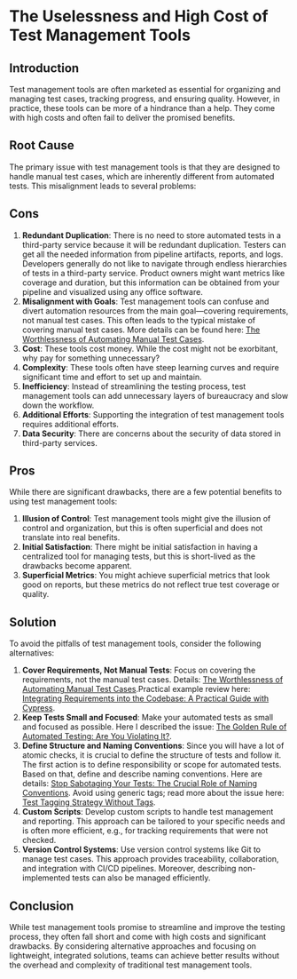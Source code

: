 # The Uselessness and High Cost of Test Management Tools

## Introduction

Test management tools are often marketed as essential for organizing and managing test cases, tracking progress, and
ensuring quality. However, in practice, these tools can be more of a hindrance than a help. They come with high costs
and often fail to deliver the promised benefits.

## Root Cause

The primary issue with test management tools is that they are designed to handle manual test cases, which are inherently
different from automated tests. This misalignment leads to several problems:

## Cons

1. **Redundant Duplication**: There is no need to store automated tests in a third-party service because it will be
   redundant duplication. Testers can get all the needed information from pipeline artifacts, reports, and logs.
   Developers generally do not like to navigate through endless hierarchies of tests in a third-party service. Product
   owners might want metrics like coverage and duration, but this information can be obtained from your pipeline and
   visualized using any office software.
2. **Misalignment with Goals**: Test management tools can confuse and divert automation resources from the main
   goal—covering requirements, not manual test cases. This often leads to the typical mistake of covering manual test
   cases. More details can be found
   here: [The Worthlessness of Automating Manual Test Cases](cover-requirements-not-tests.md).
3. **Cost**: These tools cost money. While the cost might not be exorbitant, why pay for something unnecessary?
4. **Complexity**: These tools often have steep learning curves and require significant time and effort to set up and
   maintain.
5. **Inefficiency**: Instead of streamlining the testing process, test management tools can add unnecessary layers of
   bureaucracy and slow down the workflow.
6. **Additional Efforts**: Supporting the integration of test management tools requires additional efforts.
7. **Data Security**: There are concerns about the security of data stored in third-party services.

## Pros

While there are significant drawbacks, there are a few potential benefits to using test management tools:

1. **Illusion of Control**: Test management tools might give the illusion of control and organization, but this is often
   superficial and does not translate into real benefits.
2. **Initial Satisfaction**: There might be initial satisfaction in having a centralized tool for managing tests, but
   this is short-lived as the drawbacks become apparent.
3. **Superficial Metrics**: You might achieve superficial metrics that look good on reports, but these metrics do not
   reflect true test coverage or quality.

## Solution

To avoid the pitfalls of test management tools, consider the following alternatives:

1. **Cover Requirements, Not Manual Tests**: Focus on covering the requirements, not the manual test cases.
   Details: [The Worthlessness of Automating Manual Test Cases](cover-requirements-not-tests.md).Practical
   example review
   here: [Integrating Requirements into the Codebase: A Practical Guide with Cypress](requirements-integration-practical-approach.md).
2. **Keep Tests Small and Focused**: Make your automated tests as small and focused as possible. Here I described the
   issue: [The Golden Rule of Automated Testing: Are You Violating It?](golden-rule-of-automated-testing.md).
3. **Define Structure and Naming Conventions**: Since you will have a lot of atomic checks, it is crucial to define the
   structure of tests and follow it. The first action is to define responsibility or scope for automated tests. Based on
   that, define and describe naming conventions. Here are details: [Stop Sabotaging Your Tests: The Crucial Role of
   Naming Conventions](naming-convention.md). Avoid using generic tags; read more about the issue
   here: [Test Tagging Strategy Without Tags](tagging-strategy.md).
4. **Custom Scripts**: Develop custom scripts to handle test management and reporting. This approach can be
   tailored to your specific needs and is often more efficient, e.g., for tracking requirements that were not checked.
5. **Version Control Systems**: Use version control systems like Git to manage test cases. This approach provides
   traceability, collaboration, and integration with CI/CD pipelines. Moreover, describing non-implemented tests can
   also be managed efficiently.

## Conclusion

While test management tools promise to streamline and improve the testing process, they often fall short and come with
high costs and significant drawbacks. By considering alternative approaches and focusing on lightweight, integrated
solutions, teams can achieve better results without the overhead and complexity of traditional test management tools.